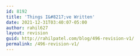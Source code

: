 ```yaml
---
id: 8192
title: 'Things I&#8217;ve Written'
date: 2021-12-31T03:40:07-05:00
author: rahil627
layout: revision
guid: http://rahilpatel.com/blog/496-revision-v1/
permalink: /496-revision-v1/
---
```

